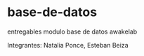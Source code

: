 # base-de-datos
entregables modulo base de datos awakelab

Integrantes: Natalia Ponce, Esteban Beiza
